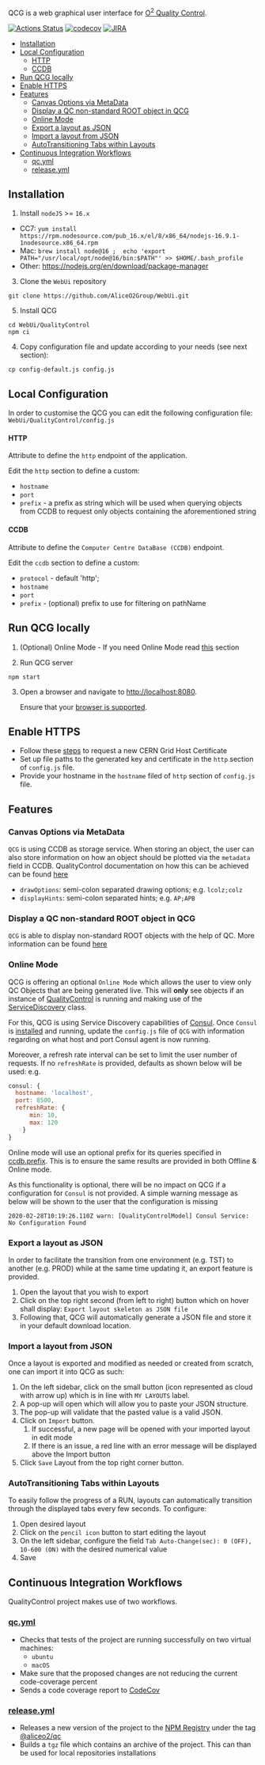 QCG is a web graphical user interface for [O<sup>2</sup> Quality Control](https://github.com/AliceO2Group/QualityControl).

[![Actions Status](https://github.com/AliceO2Group/WebUi/workflows/QualityControl/badge.svg)](https://github.com/AliceO2Group/WebUi/actions)
[![codecov](https://codecov.io/gh/AliceO2Group/WebUi/branch/dev/graph/badge.svg?flag=qualitycontrol)](https://codecov.io/gh/AliceO2Group/WebUi)
[![JIRA](https://img.shields.io/badge/JIRA-issues-blue.svg)](https://alice.its.cern.ch/jira/projects/OGUI)

- [Installation](#installation)
- [Local Configuration](#local-configuration)
    - [HTTP](#http)
    - [CCDB](#ccdb)
- [Run QCG locally](#run-qcg-locally)
- [Enable HTTPS](#enable-https)
- [Features](#features)
  - [Canvas Options via MetaData](#canvas-options-via-metadata)
  - [Display a QC non-standard ROOT object in QCG](#display-a-qc-non-standard-root-object-in-qcg)
  - [Online Mode](#online-mode)
  - [Export a layout as JSON](#export-a-layout-as-json)
  - [Import a layout from JSON](#import-a-layout-from-json)
  - [AutoTransitioning Tabs within Layouts](#autotransitioning-tabs-within-layouts)
- [Continuous Integration Workflows](#continuous-integration-workflows)
  - [qc.yml](#qcyml)
  - [release.yml](#releaseyml)

## Installation
1. Install `nodeJS` >= `16.x`
  * CC7: `yum install https://rpm.nodesource.com/pub_16.x/el/8/x86_64/nodejs-16.9.1-1nodesource.x86_64.rpm`
  * Mac: `brew install node@16 ;  echo 'export PATH="/usr/local/opt/node@16/bin:$PATH"' >> $HOME/.bash_profile`
  * Other: https://nodejs.org/en/download/package-manager
3. Clone the `WebUi` repository 
```
git clone https://github.com/AliceO2Group/WebUi.git
```
5. Install QCG
```
cd WebUi/QualityControl
npm ci
```
4. Copy configuration file and update according to your needs (see next section):
```
cp config-default.js config.js
```

## Local Configuration
In order to customise the QCG you can edit the following configuration file: `WebUi/QualityControl/config.js`

#### HTTP
Attribute to define the `http` endpoint of the application.

Edit the `http` section to define a custom:
- `hostname`
- `port`
- `prefix` - a prefix as string which will be used when querying objects from CCDB to request only objects containing the aforementioned string

#### CCDB
Attribute to define the `Computer Centre DataBase (CCDB)` endpoint.

Edit the `ccdb` section to define a custom:
- `protocol` - default 'http';
- `hostname`
- `port`
- `prefix` - (optional) prefix to use for filtering on pathName

## Run QCG locally 

1. (Optional) Online Mode - If you need Online Mode read [this](#online-mode) section

2. Run QCG server
```
npm start
```

3. Open a browser and navigate to [http://localhost:8080](http://localhost:8080). 

    Ensure that your [browser is supported](https://github.com/AliceO2Group/WebUi/tree/dev/Framework#minimum-browser-version-support).

## Enable HTTPS
- Follow these [steps](https://ca.cern.ch/ca/host/HostSelection.aspx?template=ee2host&instructions=openssl) to request a new CERN Grid Host Certificate
- Set up file paths to the generated key and certificate in the `http` section of `config.js` file.
- Provide your hostname in the `hostname` filed of `http` section of `config.js` file.

## Features

### Canvas Options via MetaData
`QCG` is using CCDB as storage service. When storing an object, the user can also store information on how an object should be plotted via the `metadata` field in CCDB. QualityControl documentation on how this can be achieved can be found [here](https://github.com/AliceO2Group/QualityControl/blob/master/doc/Advanced.md#canvas-options)
* `drawOptions`: semi-colon separated drawing options; e.g. `lcolz;colz`
* `displayHints`: semi-colon separated hints; e.g. `AP;APB`

### Display a QC non-standard ROOT object in QCG

`QCG` is able to display non-standard ROOT objects with the help of QC. More information can be found [here](https://github.com/AliceO2Group/QualityControl/blob/master/doc/Advanced.md#display-a-non-standard-root-object-in-qcg) 
### Online Mode
QCG is offering an optional `Online Mode` which allows the user to view only QC Objects that are being generated live. This will **only** see objects if an instance of [QualityControl](https://github.com/AliceO2Group/QualityControl/) is running and making use of the [ServiceDiscovery](https://github.com/AliceO2Group/QualityControl/blob/master/Framework/include/QualityControl/ServiceDiscovery.h) class. 

For this, QCG is using Service Discovery capabilities of [Consul](https://www.consul.io/).
Once `Consul` is [installed](https://learn.hashicorp.com/consul/getting-started/install) and running, update the `config.js` file of `QCG` with information regarding on what host and port Consul agent is now running.

Moreover, a refresh rate interval can be set to limit the user number of requests. If no `refreshRate` is provided, defaults as shown below will be used:
e.g.
```javascript
consul: {
  hostname: 'localhost',
  port: 8500,
  refreshRate: {
      min: 10,
      max: 120
    }
}
```
Online mode will use an optional prefix for its queries specified in [ccdb.prefix](#ccdb). This is to ensure the same results are provided in both Offline & Online mode.

As this functionality is optional, there will be no impact on QCG if a configuration for `Consul` is not provided. A simple warning message as below will be shown to the user that the configuration is missing
```
2020-02-28T10:19:26.110Z warn: [QualityControlModel] Consul Service: No Configuration Found
```

### Export a layout as JSON
In order to facilitate the transition from one environment (e.g. TST) to another (e.g. PROD) while at the same time updating it, an export feature is provided.
1. Open the layout that you wish to export
2. Click on the top right second (from left to right) button which on hover shall display: `Export layout skeleton as JSON file`
3. Following that, QCG will automatically generate a JSON file and store it in your default download location.

### Import a layout from JSON
Once a layout is exported and modified as needed or created from scratch, one can import it into QCG as such:
1. On the left sidebar, click on the small button (icon represented as cloud with arrow up) which is in line with `MY LAYOUTS` label.
2. A pop-up will open which will allow you to paste your JSON structure.
3. The pop-up will validate that the pasted value is a valid JSON.
4. Click on `Import` button.
   1. If successful, a new page will be opened with your imported layout in edit mode
   2. If there is an issue, a red line with an error message will be displayed above the Import button
5. Click `Save` Layout from the top right corner button.

### AutoTransitioning Tabs within Layouts
To easily follow the progress of a RUN, layouts can automatically transition through the displayed tabs every few seconds. To configure:
1. Open desired layout
2. Click on the `pencil icon` button to start editing the layout
3. On the left sidebar, configure the field `Tab Auto-Change(sec): 0 (OFF), 10-600 (ON)` with the desired numerical value
4. Save 
## Continuous Integration Workflows
QualityControl project makes use of two workflows.
### [qc.yml](./../.github/workflows/qc.yml)
* Checks that tests of the project are running successfully on two virtual machines:
  * `ubuntu`
  * `macOS`
* Make sure that the proposed changes are not reducing the current code-coverage percent
* Sends a code coverage report to [CodeCov](https://codecov.io/gh/AliceO2Group/WebUi)

### [release.yml](../.github/workflows/release.yml)
* Releases a new version of the project to the [NPM Registry](npmjs.com/) under the tag [@aliceo2/qc](https://www.npmjs.com/package/@aliceo2/qc)
* Builds a `tgz` file which contains an archive of the project. This can than be used for local repositories installations
